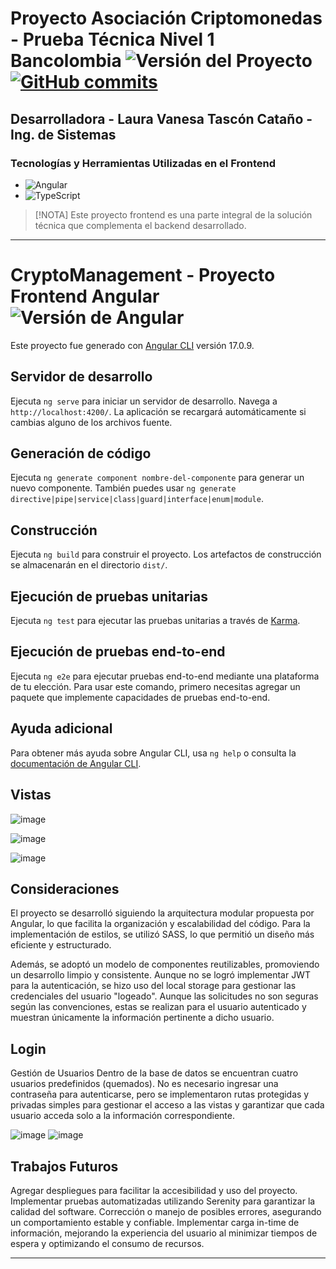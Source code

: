 # Proyecto Asociación Criptomonedas - Prueba Técnica Nivel 1 Bancolombia ![Versión del Proyecto](https://img.shields.io/badge/tag-v1.0-pink) [![GitHub commits](https://badgen.net/github/commits/superpollo2/Backend-associate-cryptocurrency)](https://GitHub.com/superpollo2/Backend-associate-cryptocurrency/commit/) 
## Desarrolladora - Laura Vanesa Tascón Cataño - Ing. de Sistemas 

### Tecnologías y Herramientas Utilizadas en el Frontend
- ![Angular](https://img.shields.io/badge/Angular-%23DD0031.svg?logo=angular&logoColor=white)
- ![TypeScript](https://img.shields.io/badge/TypeScript-%23007ACC.svg?logo=typescript&logoColor=white)


> [!NOTA]
> Este proyecto frontend es una parte integral de la solución técnica que complementa el backend desarrollado.

---

# CryptoManagement - Proyecto Frontend Angular ![Versión de Angular](https://img.shields.io/badge/Angular-17.0.9-red)

Este proyecto fue generado con [Angular CLI](https://github.com/angular/angular-cli) versión 17.0.9.

## Servidor de desarrollo

Ejecuta `ng serve` para iniciar un servidor de desarrollo. Navega a `http://localhost:4200/`. La aplicación se recargará automáticamente si cambias alguno de los archivos fuente.

## Generación de código

Ejecuta `ng generate component nombre-del-componente` para generar un nuevo componente. También puedes usar `ng generate directive|pipe|service|class|guard|interface|enum|module`.

## Construcción

Ejecuta `ng build` para construir el proyecto. Los artefactos de construcción se almacenarán en el directorio `dist/`.

## Ejecución de pruebas unitarias

Ejecuta `ng test` para ejecutar las pruebas unitarias a través de [Karma](https://karma-runner.github.io).

## Ejecución de pruebas end-to-end

Ejecuta `ng e2e` para ejecutar pruebas end-to-end mediante una plataforma de tu elección. Para usar este comando, primero necesitas agregar un paquete que implemente capacidades de pruebas end-to-end.

## Ayuda adicional

Para obtener más ayuda sobre Angular CLI, usa `ng help` o consulta la [documentación de Angular CLI](https://angular.io/cli).

## Vistas
![image](https://github.com/user-attachments/assets/13a5a052-0697-4b5f-b6ac-e404f864b067)

![image](https://github.com/user-attachments/assets/b01fb3b9-6c9a-4a5a-9a63-54e8a374c54e)

![image](https://github.com/user-attachments/assets/5291f35e-f628-4701-9862-f23f20dcf077)

## Consideraciones
El proyecto se desarrolló siguiendo la arquitectura modular propuesta por Angular, lo que facilita la organización y escalabilidad del código. Para la implementación de estilos, se utilizó SASS, lo que permitió un diseño más eficiente y estructurado.

Además, se adoptó un modelo de componentes reutilizables, promoviendo un desarrollo limpio y consistente. Aunque no se logró implementar JWT para la autenticación, se hizo uso del local storage para gestionar las credenciales del usuario "logeado". Aunque las solicitudes no son seguras según las convenciones, estas se realizan para el usuario autenticado y muestran únicamente la información pertinente a dicho usuario.



## Login
Gestión de Usuarios
Dentro de la base de datos se encuentran cuatro usuarios predefinidos (quemados). No es necesario ingresar una contraseña para autenticarse, pero se implementaron rutas protegidas y privadas simples para gestionar el acceso a las vistas y garantizar que cada usuario acceda solo a la información correspondiente.

![image](https://github.com/user-attachments/assets/08210058-7493-47ac-961e-142507f3fe3b)
![image](https://github.com/user-attachments/assets/08bd7d6e-c548-4cb0-b179-05009bbc171b)


## Trabajos Futuros
Agregar despliegues para facilitar la accesibilidad y uso del proyecto.
Implementar pruebas automatizadas utilizando Serenity para garantizar la calidad del software.
Corrección o manejo de posibles errores, asegurando un comportamiento estable y confiable.
Implementar carga in-time de información, mejorando la experiencia del usuario al minimizar tiempos de espera y optimizando el consumo de recursos.

---

